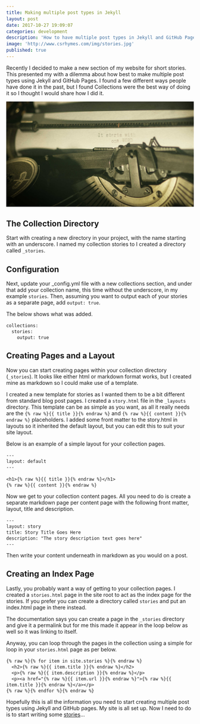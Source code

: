 ```yaml
---
title: Making multiple post types in Jekyll
layout: post
date: 2017-10-27 19:09:07
categories: development
description: 'How to have multiple post types in Jekyll and GitHub Pages using Collections'
image: 'http://www.csrhymes.com/img/stories.jpg'
published: true
---
```


Recently I decided to make a new section of my website for short stories. This presented my with a dilemma about how best to make multiple post types using Jekyll and GitHub Pages. I found a few different ways people have done it in the past, but I found Collections were the best way of doing it so I thought I would share how I did it.

![Stories](/img/stories.jpg)

## The Collection Directory

Start with creating a new directory in your project, with the name starting with an underscore. I named my collection stories to I created a directory called `_stories`.

## Configuration

Next, update your _config.yml file with a new collections section, and under that add your collection name, this time without the underscore, in my example `stories`. Then, assuming you want to output each of your stories as a separate page, add `output: true`.

The below shows what was added.

```
collections:
  stories:
    output: true
```

## Creating Pages and a Layout

Now you can start creating pages within your collection directory (`_stories`). It looks like either html or markdown format works, but I created mine as markdown so I could make use of a template.

I created a new template for stories as I wanted them to be a bit different from standard blog post pages. I created a `story.html` file in the `_layouts` directory. This template can be as simple as you want, as all it really needs are the `{% raw %}{{ title }}{% endraw %}` and `{% raw %}{{ content }}{% endraw %}` placeholders. I added some front matter to the story.html in layouts so it inherited the default layout, but you can edit this to suit your site layout.

Below is an example of a simple layout for your collection pages.

```
---
layout: default
---

<h1>{% raw %}{{ title }}{% endraw %}</h1>
{% raw %}{{ content }}{% endraw %}
```

Now we get to your collection content pages. All you need to do is create a separate markdown page per content page with the following front matter, layout, title and description.

```
---
layout: story
title: Story Title Goes Here
description: "The story description text goes here"
---
```

Then write your content underneath in markdown as you would on a post.

## Creating an Index Page

Lastly, you probably want a way of getting to your collection pages. I created a `stories.html` page in the site root to act as the index page for the stories. If you prefer you can create a directory called `stories` and put an index.html page in there instead.

The documentation says you can create a page in the `_stories` directory and give it a permalink but for me this made it appear in the loop below as well so it was linking to itself.

Anyway, you can loop through the pages in the collection using a simple for loop in your `stories.html` page as per below.

```
{% raw %}{% for item in site.stories %}{% endraw %}
  <h2>{% raw %}{{ item.title }}{% endraw %}</h2>
  <p>{% raw %}{{ item.description }}{% endraw %}</p>
  <p><a href="{% raw %}{{ item.url }}{% endraw %}">{% raw %}{{ item.title }}{% endraw %}</a></p>
{% raw %}{% endfor %}{% endraw %}
```

Hopefully this is all the information you need to start creating multiple post types using Jekyll and GitHub pages. My site is all set up. Now I need to do is to start writing some [stories](/stories/)...
